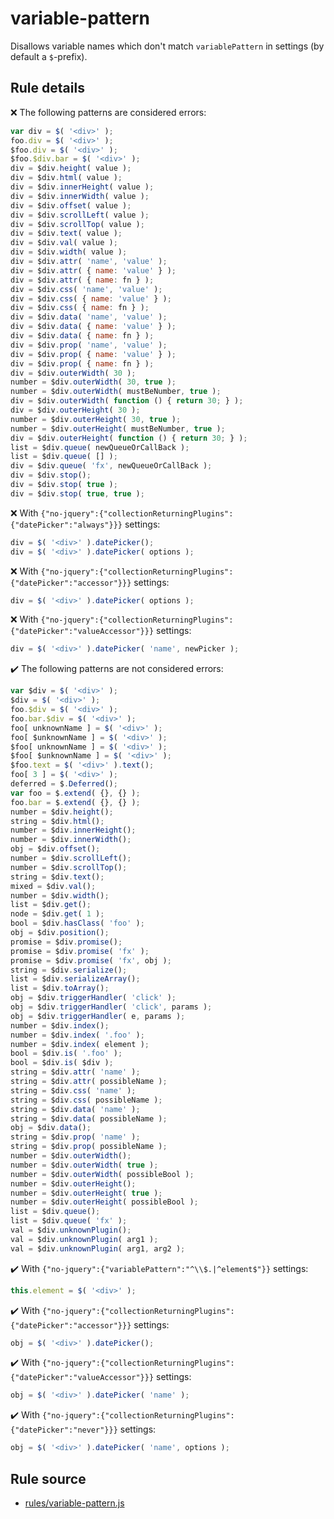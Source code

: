 # variable-pattern

Disallows variable names which don't match `variablePattern` in settings (by default a `$`-prefix).

## Rule details

❌ The following patterns are considered errors:
```js
var div = $( '<div>' );
foo.div = $( '<div>' );
$foo.div = $( '<div>' );
$foo.$div.bar = $( '<div>' );
div = $div.height( value );
div = $div.html( value );
div = $div.innerHeight( value );
div = $div.innerWidth( value );
div = $div.offset( value );
div = $div.scrollLeft( value );
div = $div.scrollTop( value );
div = $div.text( value );
div = $div.val( value );
div = $div.width( value );
div = $div.attr( 'name', 'value' );
div = $div.attr( { name: 'value' } );
div = $div.attr( { name: fn } );
div = $div.css( 'name', 'value' );
div = $div.css( { name: 'value' } );
div = $div.css( { name: fn } );
div = $div.data( 'name', 'value' );
div = $div.data( { name: 'value' } );
div = $div.data( { name: fn } );
div = $div.prop( 'name', 'value' );
div = $div.prop( { name: 'value' } );
div = $div.prop( { name: fn } );
div = $div.outerWidth( 30 );
number = $div.outerWidth( 30, true );
number = $div.outerWidth( mustBeNumber, true );
div = $div.outerWidth( function () { return 30; } );
div = $div.outerHeight( 30 );
number = $div.outerHeight( 30, true );
number = $div.outerHeight( mustBeNumber, true );
div = $div.outerHeight( function () { return 30; } );
list = $div.queue( newQueueOrCallBack );
list = $div.queue( [] );
div = $div.queue( 'fx', newQueueOrCallBack );
div = $div.stop();
div = $div.stop( true );
div = $div.stop( true, true );
```
❌ With `{"no-jquery":{"collectionReturningPlugins":{"datePicker":"always"}}}` settings:
```js
div = $( '<div>' ).datePicker();
div = $( '<div>' ).datePicker( options );
```
❌ With `{"no-jquery":{"collectionReturningPlugins":{"datePicker":"accessor"}}}` settings:
```js
div = $( '<div>' ).datePicker( options );
```
❌ With `{"no-jquery":{"collectionReturningPlugins":{"datePicker":"valueAccessor"}}}` settings:
```js
div = $( '<div>' ).datePicker( 'name', newPicker );
```

✔️ The following patterns are not considered errors:
```js
var $div = $( '<div>' );
$div = $( '<div>' );
foo.$div = $( '<div>' );
foo.bar.$div = $( '<div>' );
foo[ unknownName ] = $( '<div>' );
foo[ $unknownName ] = $( '<div>' );
$foo[ unknownName ] = $( '<div>' );
$foo[ $unknownName ] = $( '<div>' );
$foo.text = $( '<div>' ).text();
foo[ 3 ] = $( '<div>' );
deferred = $.Deferred();
var foo = $.extend( {}, {} );
foo.bar = $.extend( {}, {} );
number = $div.height();
string = $div.html();
number = $div.innerHeight();
number = $div.innerWidth();
obj = $div.offset();
number = $div.scrollLeft();
number = $div.scrollTop();
string = $div.text();
mixed = $div.val();
number = $div.width();
list = $div.get();
node = $div.get( 1 );
bool = $div.hasClass( 'foo' );
obj = $div.position();
promise = $div.promise();
promise = $div.promise( 'fx' );
promise = $div.promise( 'fx', obj );
string = $div.serialize();
list = $div.serializeArray();
list = $div.toArray();
obj = $div.triggerHandler( 'click' );
obj = $div.triggerHandler( 'click', params );
obj = $div.triggerHandler( e, params );
number = $div.index();
number = $div.index( '.foo' );
number = $div.index( element );
bool = $div.is( '.foo' );
bool = $div.is( $div );
string = $div.attr( 'name' );
string = $div.attr( possibleName );
string = $div.css( 'name' );
string = $div.css( possibleName );
string = $div.data( 'name' );
string = $div.data( possibleName );
obj = $div.data();
string = $div.prop( 'name' );
string = $div.prop( possibleName );
number = $div.outerWidth();
number = $div.outerWidth( true );
number = $div.outerWidth( possibleBool );
number = $div.outerHeight();
number = $div.outerHeight( true );
number = $div.outerHeight( possibleBool );
list = $div.queue();
list = $div.queue( 'fx' );
val = $div.unknownPlugin();
val = $div.unknownPlugin( arg1 );
val = $div.unknownPlugin( arg1, arg2 );
```
✔️ With `{"no-jquery":{"variablePattern":"^\\$.|^element$"}}` settings:
```js
this.element = $( '<div>' );
```
✔️ With `{"no-jquery":{"collectionReturningPlugins":{"datePicker":"accessor"}}}` settings:
```js
obj = $( '<div>' ).datePicker();
```
✔️ With `{"no-jquery":{"collectionReturningPlugins":{"datePicker":"valueAccessor"}}}` settings:
```js
obj = $( '<div>' ).datePicker( 'name' );
```
✔️ With `{"no-jquery":{"collectionReturningPlugins":{"datePicker":"never"}}}` settings:
```js
obj = $( '<div>' ).datePicker( 'name', options );
```
## Rule source

* [rules/variable-pattern.js](../rules/variable-pattern.js)
